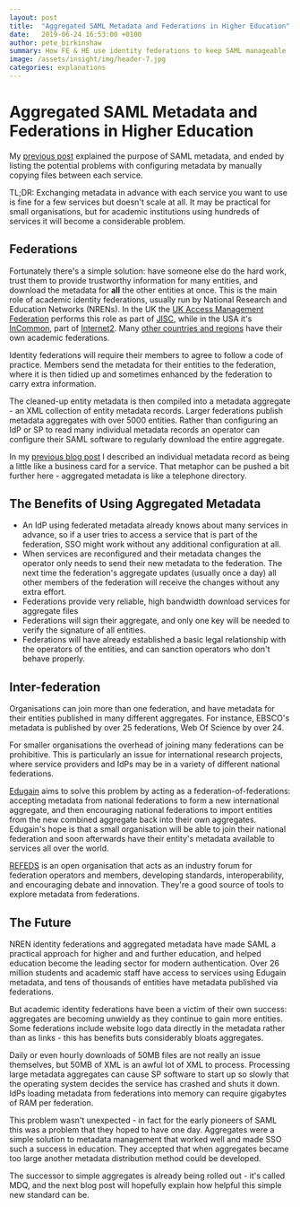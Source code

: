 ```yaml
---
layout: post
title:  "Aggregated SAML Metadata and Federations in Higher Education"
date:   2019-06-24 16:53:00 +0100
author: pete_birkinshaw
summary: How FE & HE use identity federations to keep SAML manageable
image: /assets/insight/img/header-7.jpg
categories: explanations
---
```

# Aggregated SAML Metadata and Federations in Higher Education

My [previous post](https://mimoto.co.uk/explanations/2019/06/13/saml-metadata-intro.html) explained the purpose of SAML metadata, and ended by listing the potential problems with configuring metadata by manually copying files between each service.

TL;DR: Exchanging metadata in advance with each service you want to use is fine for a few services but doesn't scale at all. It may be practical for small organisations, but for academic institutions using hundreds of services it will become a considerable problem.

## Federations

Fortunately there's a simple solution: have someone else do the hard work, trust them to provide trustworthy information for many entities, and download the metadata for **all** the other entities at once. This is the main role of academic identity federations, usually run by National Research and Education Networks (NRENs). In the UK the [UK Access Management Federation](https://www.ukfederation.org.uk/) performs this role as part of [JISC](https://www.jisc.ac.uk/), while in the USA it's [InCommon](https://www.incommon.org/), part of [Internet2](https://www.internet2.edu/). Many [other countries and regions](https://refeds.org/federations) have their own academic federations.

Identity federations will require their members to agree to follow a code of practice. Members send the metadata for their entities to the federation, where it is then tidied up and sometimes enhanced by the federation to carry extra information. 

The cleaned-up entity metadata is then compiled into a metadata aggregate - an XML collection of entity metadata records. Larger federations publish metadata aggregates with over 5000 entities.  Rather than configuring an IdP or SP to read many individual metadata records an operator can configure their SAML software to regularly download the entire aggregate.

In my [previous blog post](https://mimoto.co.uk/explanations/2019/06/13/saml-metadata-intro.html) I described an individual metadata record as being a little like a business card for a service. That metaphor can be pushed a bit further here - aggregated metadata is like a telephone directory.

## The Benefits of Using Aggregated Metadata

- An IdP using federated metadata already knows about many services in advance, so if a user tries to access a service that is part of the federation, SSO might work without any additional configuration at all.
- When services are reconfigured and their metadata changes the operator only needs to send their new metadata to the federation. The next time the federation's aggregate updates (usually once a day) all other members of the federation will receive the changes without any extra effort.
- Federations provide very reliable, high bandwidth download services for aggregate files
- Federations will sign their aggregate, and only one key will be needed to verify the signature of all entities.
- Federations will have already established a basic legal relationship with the operators of the entities, and can sanction operators who don't behave properly.

## Inter-federation

Organisations can join more than one federation, and have metadata for their entities published in many different aggregates. For instance, EBSCO's metadata is published by over 25 federations, Web Of Science by over 24.

For smaller organisations the overhead of joining many federations can be prohibitive. This is particularly an issue for international research projects, where service providers and IdPs may be in a variety of different national federations.

[Edugain](https://edugain.org/) aims to solve this problem by acting as a federation-of-federations: accepting metadata from national federations to form a new international aggregate, and then encouraging national federations to import entities from the new combined aggregate back into their own aggregates. Edugain's hope is that a small organisation will be able to join their national federation and soon afterwards have their entity's metadata available to services all over the world. 

[REFEDS](https://refeds.org/) is an open organisation that acts as an industry forum for federation operators and members, developing standards, interoperability, and encouraging debate and innovation. They're a good source of tools to explore metadata from federations. 

## The Future

NREN identity federations and aggregated metadata have made SAML a practical approach for higher and and further education, and helped education become the leading sector for modern authentication. Over 26 million students and academic staff have access to services using Edugain metadata, and tens of thousands of entities have metadata published via federations. 

But academic identity federations have been a victim of their own success: aggregates are becoming unwieldy as they continue to gain more entities. Some federations include website logo data directly in the metadata rather than as links - this has benefits buts considerably bloats aggregates. 

Daily or even hourly downloads of 50MB files are not really an issue themselves, but 50MB of XML is an awful lot of XML to process. Processing large metadata aggregates can cause SP software to start up so slowly that the operating system decides the service has crashed and shuts it down. IdPs loading metadata from federations into memory can require gigabytes of RAM per federation. 

This problem wasn't unexpected - in fact for the early pioneers of SAML this was a problem that they hoped to have one day. Aggregates were a simple solution to metadata management that worked well and made SSO such a success in education. They accepted that when aggregates became too large another metadata distribution method could be developed.

The successor to simple aggregates is already being rolled out - it's called MDQ, and the next blog post will hopefully explain how helpful this simple new standard can be.
